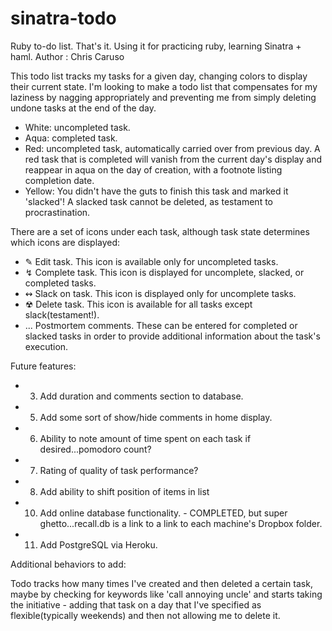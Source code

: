 sinatra-todo
============

Ruby to-do list. That's it. Using it for practicing ruby, learning Sinatra + haml.
 Author : Chris Caruso

This todo list tracks my tasks for a given day, changing colors to display their current state.
I'm looking to make a todo list that compensates for my laziness by nagging appropriately and preventing me from simply deleting undone tasks at the end of the day.

- White: uncompleted task.
- Aqua: completed task.
- Red: uncompleted task, automatically carried over from previous day. A red task that is completed will vanish from the current day's display and reappear in aqua on the day of creation, with a footnote listing completion date.
- Yellow: You didn't have the guts to finish this task and marked it 'slacked'! A slacked task cannot be deleted, as testament to procrastination.

There are a set of icons under each task, although task state determines which icons are 
displayed:

- ✎       Edit task. This icon is available only for uncompleted tasks.
- ↯       Complete task. This icon is displayed for uncomplete, slacked, or completed tasks.
- ↭       Slack on task. This icon is displayed only for uncomplete tasks.
- ☢       Delete task. This icon is available for all tasks except slack(testament!).
- ...     Postmortem comments. These can be entered for completed or slacked tasks in order to provide additional information about the task's execution.

Future features:
- 3. Add duration and comments section to database.
- 5. Add some sort of show/hide comments in home display.
- 6. Ability to note amount of time spent on each task if desired...pomodoro count?
- 7. Rating of quality of task performance?
- 8. Add ability to shift position of items in list
- 10. Add online database functionality. - COMPLETED, but super ghetto...recall.db is a link to a link to each machine's Dropbox folder.
- 11. Add PostgreSQL via Heroku.

Additional behaviors to add: 

Todo tracks how many times I've created and then deleted a certain task, maybe by checking for 
keywords like 'call annoying uncle' and starts taking the initiative - adding that task on a day that
I've specified as flexible(typically weekends) and then not allowing me to delete it.

